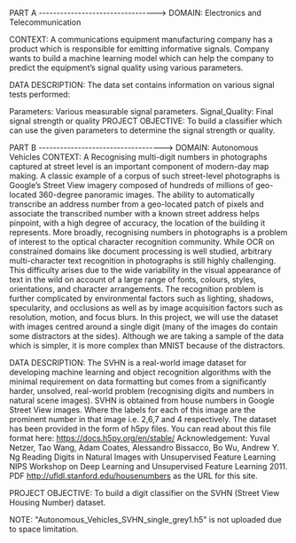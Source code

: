 PART A --------------------------------->
DOMAIN: Electronics and Telecommunication

CONTEXT: A communications equipment manufacturing company has a product which is responsible for emitting informative signals. Company wants to build a machine learning model which can help the company to predict the equipment’s signal quality using various parameters.

DATA DESCRIPTION: The data set contains information on various signal tests performed:

Parameters: Various measurable signal parameters.
Signal_Quality: Final signal strength or quality
PROJECT OBJECTIVE: To build a classifier which can use the given parameters to determine the signal strength or quality.

PART B ----------------------------------->
DOMAIN: Autonomous Vehicles
CONTEXT: A Recognising multi-digit numbers in photographs captured at street level is an important component of modern-day map making. A classic example of a corpus of such street-level photographs is Google’s Street View imagery composed of hundreds of millions of geo-located 360-degree panoramic images. The ability to automatically transcribe an address number from a geo-located patch of pixels and associate the transcribed number with a known street address helps pinpoint, with a high degree of accuracy, the location of the building it represents. More broadly, recognising numbers in photographs is a problem of interest to the optical character recognition community. While OCR on constrained domains like document processing is well studied, arbitrary multi-character text recognition in photographs is still highly challenging. This difficulty arises due to the wide variability in the visual appearance of text in the wild on account of a large range of fonts, colours, styles, orientations, and character arrangements. The recognition problem is further complicated by environmental factors such as lighting, shadows, specularity, and occlusions as well as by image acquisition factors such as resolution, motion, and focus blurs. In this project, we will use the dataset with images centred around a single digit (many of the images do contain some distractors at the sides). Although we are taking a sample of the data which is simpler, it is more complex than MNIST because of the distractors.

DATA DESCRIPTION: The SVHN is a real-world image dataset for developing machine learning and object recognition algorithms with the minimal requirement on data formatting but comes from a significantly harder, unsolved, real-world problem (recognising digits and numbers in natural scene images). SVHN is obtained from house numbers in Google Street View images. Where the labels for each of this image are the prominent number in that image i.e. 2,6,7 and 4 respectively. The dataset has been provided in the form of h5py files. You can read about this file format here: https://docs.h5py.org/en/stable/ Acknowledgement: Yuval Netzer, Tao Wang, Adam Coates, Alessandro Bissacco, Bo Wu, Andrew Y. Ng Reading Digits in Natural Images with Unsupervised Feature Learning NIPS Workshop on Deep Learning and Unsupervised Feature Learning 2011. PDF http://ufldl.stanford.edu/housenumbers as the URL for this site.

PROJECT OBJECTIVE: To build a digit classifier on the SVHN (Street View Housing Number) dataset.

NOTE: "Autonomous_Vehicles_SVHN_single_grey1.h5" is not uploaded due to space limitation.
